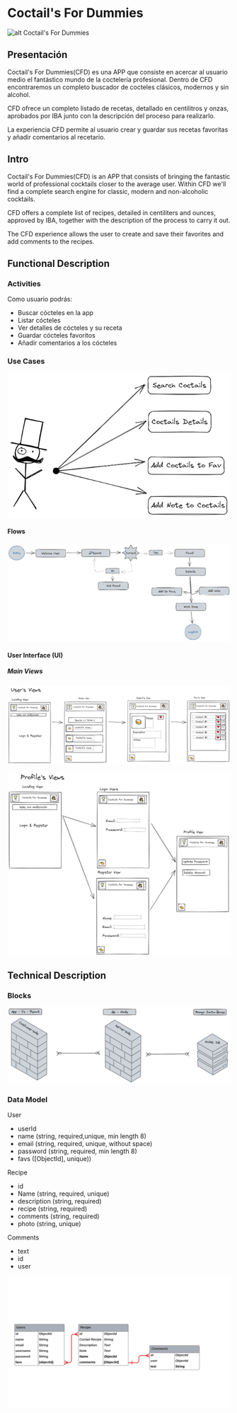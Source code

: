 # Coctail's For Dummies

![alt Coctail's For Dummies](https://media4.giphy.com/media/3og0IB9TepluVHcMFy/giphy.gif?cid=ecf05e47trozfhtaha13tc14f154amsq8fmtqbscgbnxbabs&rid=giphy.gif&ct=g)

## Presentación

Coctail's For Dummies(CFD) es una APP que consiste en acercar al usuario medio el fantástico mundo de la coctelería profesional. Dentro de CFD encontraremos un completo buscador de cocteles clásicos, modernos y sin alcohol.

CFD ofrece un completo listado de recetas, detallado en centilitros y onzas, aprobados por IBA junto con la descripción del proceso para realizarlo.

La experiencia CFD permite al usuario crear y guardar sus  recetas favoritas y añadir comentarios al recetario.

## Intro
Coctail's For Dummies(CFD) is an APP that consists of bringing the fantastic world of professional cocktails closer to the average user. Within CFD we'll  find a complete search engine for classic, modern and non-alcoholic cocktails.

CFD offers a complete list of recipes, detailed in centiliters and ounces, approved by IBA, together with the description of the process to carry it out.

The CFD experience allows the user to create and save their favorites and add comments to the recipes.

## Functional Description

### Activities
Como usuario podrás:

- Buscar cócteles en la app
- Listar cócteles
- Ver detalles de cócteles y su receta
- Guardar cócteles favoritos
- Añadir comentarios a los cócteles


### Use Cases

![alt](./images/use-cases.png)

<!-- rebuild use cases with handlers actions -->
<!-- example (https://github.com/nsauram/neoland-bootcamp-202109/tree/feature/fullstack/staff/noelia-saura/fullstack/project/inmymind-doc) -->
<!-- ![alt](./images/use-cases.png) -->

#### Flows

![alt](./images/Flow.png)

<!-- TODO
Ver vídeo (https://www.youtube.com/watch?v=cvYhuowazh0)
link example (https://github.com/manuelbarzi/neoland-bootcamp-202201/blob/36c46f5cb15fe4209a8f6101813bf6c7d6941e4f/staff/maria-navarrete/full-stack/final-project/docs/images/createDiagram.jpg)
Flow de ver un cóctel
Flow de añadir un comentario -->

#### User Interface (UI)


##### Main Views
<!-- wireframes -->

![alt](./images/user-view.png)

![alt](./images/profile-view.png)

## Technical Description

### Blocks

![alt](./images/block.png)

### Data Model

<!-- TODO link er diagram -->
<!-- example (https://github.com/manuelbarzi/neoland-bootcamp-202201/blob/36c46f5cb15fe4209a8f6101813bf6c7d6941e4f/staff/maria-navarrete/full-stack/final-project/docs/images/ERDiagram.jpg) -->


User
- userId
- name (string, required,unique, min length 8)
- email (string, required, unique, without space)
- password (string, required, min length 8)
- favs ([ObjectId], unique))


Recipe
- id
- Name (string, required, unique)
- description (string, required)
- recipe (string, required)
- comments (string, required)
- photo (string, unique)


Comments
- text
- id 
- user

![alt](./images/ERD.png)

<!-- TODO
change ER diagram
finish wireframes
review flow with a ux/ui student
-->